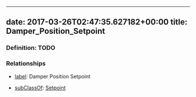 
---
date: 2017-03-26T02:47:35.627182+00:00
title: Damper_Position_Setpoint
---
### Definition: TODO

### Relationships

* [label](http://www.w3.org/2000/01/rdf-schema#label): Damper Position Setpoint

* [subClassOf](http://www.w3.org/2000/01/rdf-schema#subClassOf): [Setpoint](https://brickschema.org/schema/1.0/Brick#Setpoint)
